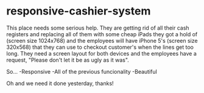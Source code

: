 # responsive-cashier-system

This place needs some serious help. They are getting rid of all their cash registers and replacing all of them with some cheap iPads they got a hold of (screen size 1024x768) and the employees will have iPhone 5's (screen size 320x568) that they can use to checkout customer's when the lines get too long. They need a screen layout for both devices and the employees have a request, "Please don't let it be as ugly as it was".

So...
-Responsive
-All of the previous funcionality
-Beautiful

Oh and we need it done yesterday, thanks!
